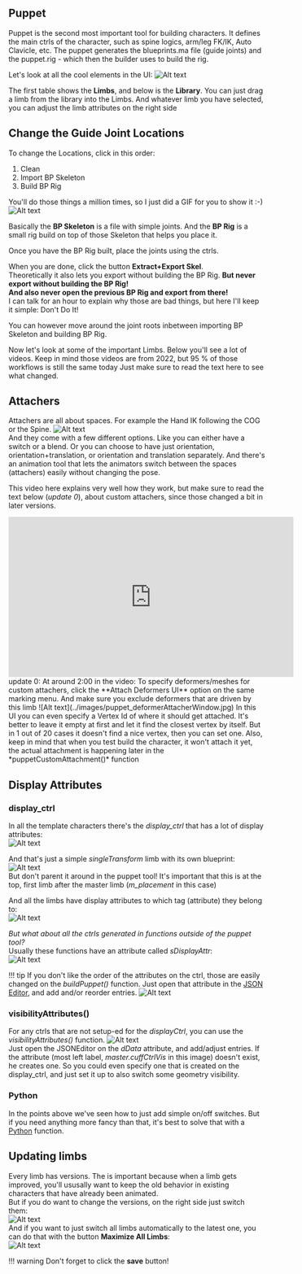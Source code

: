 ## Puppet

Puppet is the second most important tool for building characters. It defines the main
ctrls of the character, such as spine logics, arm/leg FK/IK, Auto Clavicle, etc.
The puppet generates the blueprints.ma file (guide joints) and the puppet.rig - which then the builder uses to build the rig.

Let's look at all the cool elements in the UI:
![Alt text](../images/puppet_ui.jpg)

The first table shows the **Limbs**, and below is the **Library**. You can just drag a limb from the 
library into the Limbs. And whatever limb you have selected, you can adjust the limb attributes on the right side

## Change the Guide Joint Locations
To change the Locations, click in this order:  
1. Clean  
2. Import BP Skeleton    
3. Build BP Rig  

You'll do those things a million times, so I just did a GIF for you to show it :-)
![Alt text](../images/cleanImportBuild.gif)

Basically the **BP Skeleton** is a file with simple joints. And the **BP Rig** is a small rig
build on top of those Skeleton that helps you place it. 

Once you have the BP Rig built, place the joints using the ctrls. 

When you are done, click the button **Extract+Export Skel**.  
Theoretically it also lets you export without building the BP Rig.
**But never export without building the BP Rig!**  
**And also never open the previous BP Rig and export from there!**  
I can talk for an hour to explain why those are bad things, but here I'll keep it simple: Don't Do It!

You can however move around the joint roots inbetween importing BP Skeleton and building BP Rig. 

Now let's look at some of the important Limbs. Below you'll see a lot of videos. 
Keep in mind those videos are from 2022, but 95 % of those workflows is still the same today
Just make sure to read the text here to see what changed.



## Attachers
Attachers are all about spaces. For example the Hand IK following the COG or the Spine. 
![Alt text](../images/puppet_attachers.jpg)  
And they come with a few different options. Like you can either have a switch or a blend. Or you can choose to
have just orientation, orientation+translation, or orientation and translation separately.
And there's an animation tool that lets the animators switch between the spaces (attachers) easily without changing the pose.

This video here explains very well how they work, but make sure to read the text below (*update 0*), about custom attachers,
since those changed a bit in later versions.
<iframe width="560" height="315"
src="https://www.youtube.com/embed/8mK2lHDqR7c"
title="YouTube video player" frameborder="0"
allow="accelerometer; autoplay; clipboard-write; encrypted-media; gyroscope; picture-in-picture"
allowfullscreen></iframe>
update 0: At around 2:00 in the video: To specify deformers/meshes for custom attachers, click the **Attach Deformers UI** 
option on the same marking menu. And make sure you exclude deformers that are driven by this limb 
![Alt text](../images/puppet_deformerAttacherWindow.jpg)  
In this UI you can even specify a Vertex Id of where it should get attached. It's better to 
leave it empty at first and let it find the closest vertex by itself. But in 1 out of 20 
cases it doesn't find a nice vertex, then you can set one.
Also, keep in mind that when you test build the character, it won't attach it yet, the actual attachment
is happening later in the *puppetCustomAttachment()* function



## Display Attributes
### display_ctrl
In all the template characters there's the *display_ctrl* that has a lot of display attributes:  
![Alt text](../images/puppet_displayCtrl.jpg)  

And that's just a simple *singleTransform* limb with its own blueprint:
![Alt text](../images/puppet_displayLimb.jpg)  
But don't parent it around in the puppet tool! It's important that this is at the top, first limb
after the master limb (*m_placement* in this case)  

And all the limbs have display attributes to which tag (attribute) they belong to:  
![Alt text](../images/puppet_displayCtrlAttributes.jpg)     

*But what about all the ctrls generated in functions outside of the puppet tool?*  
Usually these functions have an attribute called *sDisplayAttr*:  
![Alt text](../images/puppet_displayCtrlFaceFunctions.jpg)     

!!! tip
    If you don't like the order of the attributes on the ctrl, those are easily changed on the
    *buildPuppet()* function. Just open that attribute in the [JSON Editor](../builder/jsonEditor.md), and add
    and/or reorder entries.
    ![Alt text](../images/puppet_displayCtrlOrderOfAttributes.jpg)     
    
### visibilityAttributes()
For any ctrls that are not setup-ed for the *displayCtrl*, you can use the *visibilityAttributes()* function.
![Alt text](../images/puppet_visibilityAttrs.jpg)     
Just open the JSONEditor on the *dData* attribute, and add/adjust entries. If the attribute (most left label,
*master.cuffCtrlVis* in this image) doesn't exist, he creates one. So you could even specify one that is created 
on the display_ctrl, and just set it up to also switch some geometry visibility.

### Python
In the points above we've seen how to just add simple on/off switches. But if you need anything more fancy than
that, it's best to solve that with a [Python](../python.md) function.


## Updating limbs
Every limb has versions. The is important because when a limb gets improved, you'll ususally want to keep the 
old behavior in existing characters that have already been animated.  
But if you do want to change the versions, on the right side just switch them:  
![Alt text](../images/puppet_limbVersions.jpg)  
And if you want to just switch all limbs automatically to the latest one, you can do that with the 
button **Maximize All Limbs**:  
![Alt text](../images/puppet_maximizeLimbs.jpg)

!!! warning
    Don't forget to click the **save** button!
